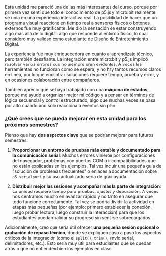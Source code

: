 Esta unidad me pareció una de las más interesantes del curso, porque por primera vez sentí que todo el conocimiento de p5.js y micro:bit realmente se unía en una experiencia interactiva real. La posibilidad de hacer que un programa visual reaccione en tiempo real a sensores físicos o botones externos fue muy gratificante. Me dio la sensación de estar construyendo algo más allá de lo digital: algo que responde al entorno físico, lo cual considero muy valioso como estudiante de Diseño de Entretenimiento Digital.

La experiencia fue muy enriquecedora en cuanto al aprendizaje técnico, pero también desafiante. La integración entre micro:bit y p5.js implicó resolver varios errores que no siempre eran evidentes. A veces las herramientas no funcionan como se espera, y no hay tantos recursos claros en línea, por lo que encontrar soluciones requiere tiempo, prueba y error, y en ocasiones colaboración entre compañeros.

También aprecio que se haya trabajado con una **máquina de estados**, porque me ayudó a organizar mejor mi código y a pensar en términos de lógica secuencial y control estructurado, algo que muchas veces se pasa por alto cuando uno solo reacciona a eventos sin plan.

### ¿Qué crees que se pueda mejorar en esta unidad para los próximos semestres?

Pienso que hay **dos aspectos clave** que se podrían mejorar para futuros semestres:

1. **Proporcionar un entorno de pruebas más estable y documentado para la comunicación serial**: Muchos errores vinieron por configuraciones del navegador, problemas con puertos COM o incompatibilidades que no están explicadas en los ejemplos. Tal vez incluir una pequeña guía de "solución de problemas frecuentes" o enlaces a documentación sobre `p5.serialport` y su uso actualizado sería de gran ayuda.

2. **Distribuir mejor las sesiones y acompañar más la parte de integración**: La unidad requiere tiempo para pruebas, ajustes y depuración. A veces nos centramos mucho en avanzar rápido y no tanto en asegurar que todo funcione correctamente. Tal vez se podría dividir la actividad en etapas más pequeñas (por ejemplo: primero establecer la conexión, luego probar lectura, luego construir la interacción) para que los estudiantes puedan validar su progreso sin sentirse sobrecargados.

Adicionalmente, creo que sería útil ofrecer **una pequeña sesión opcional o grabación de repaso técnico**, donde se expliquen paso a paso los aspectos críticos de la integración (como el `split()`, `trim()`, envío serial, delimitadores, etc.). Esto sería muy útil para estudiantes que se quedan atrás o que no entienden bien los ejemplos en clase.
